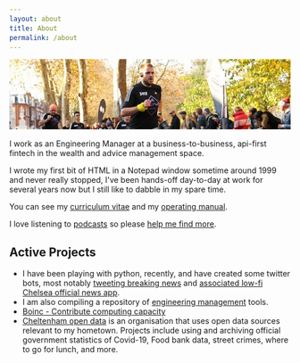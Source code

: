 ```yaml
---
layout: about
title: About
permalink: /about
--- 
```


![banner photo of Mat running in London](/images/gh-header-image-cropped.jpg)

I work as an Engineering Manager at a business-to-business, api-first fintech in the wealth and advice management space. 

I wrote my first bit of HTML in a Notepad window sometime around 1999 and never really stopped, I've been hands-off day-to-day at work for several years now but I still like to dabble in my spare time.

You can see my [curriculum vitae](/cv) and my [operating manual](/manual). 


I love listening to [podcasts](/podcasts) so please [help me find more](https://github.com/MatBenfield/TheChels.uk/issues/new?assignees=MatBenfield&labels=podcast&template=podcast.md).

## Active Projects

* I have been playing with python, recently, and have created some twitter bots, most notably [tweeting breaking news](https://github.com/TheChelsOrg/bot_tocfcws_news) and [associated low-fi Chelsea official news app](https://app.thechels.uk).
*  I am also compiling a repository of [engineering management](https://github.com/MatBenfield/engineering-management) tools.
* [Boinc - Contribute computing capacity](https://boinc.thechels.uk)
* [Cheltenham open data](https://cheltenham-open-data.github.io) is an organisation that uses open data sources relevant to my hometown. Projects include using and archiving official government statistics of Covid-19, Food bank data, street crimes, where to go for lunch, and more.
